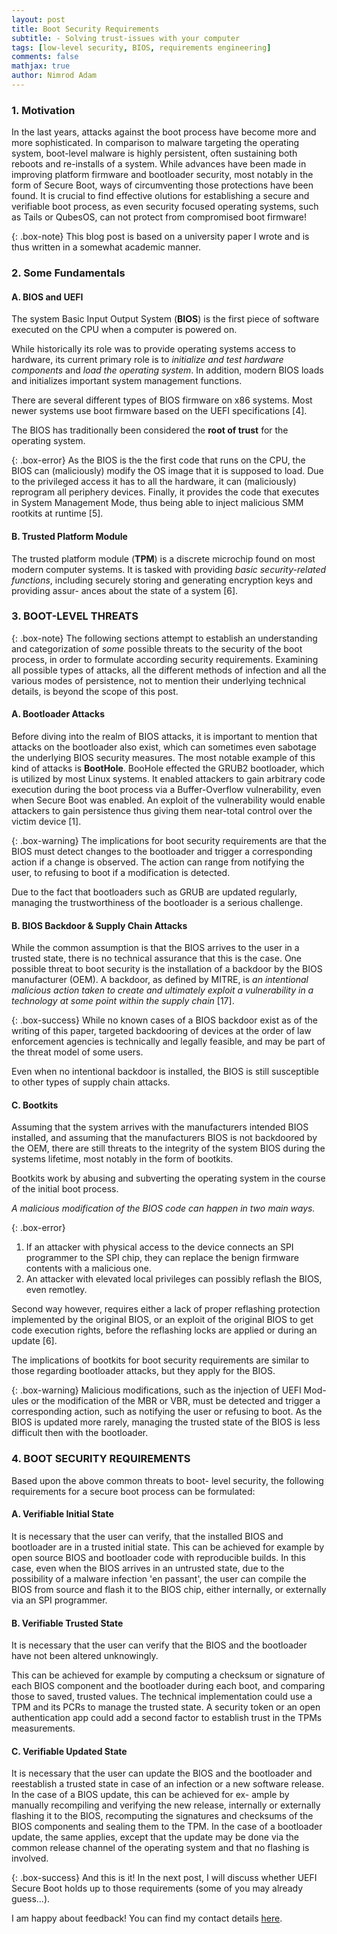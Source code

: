 ```yaml
---
layout: post
title: Boot Security Requirements
subtitle: - Solving trust-issues with your computer 
tags: [low-level security, BIOS, requirements engineering]
comments: false
mathjax: true
author: Nimrod Adam
---
```


### 1. Motivation
In the last years, attacks against the boot process have
become more and more sophisticated. 
In comparison to malware targeting the operating system, boot-level malware is
highly persistent, often sustaining both reboots and re-installs
of a system. 
While advances have been made in improving platform
firmware and bootloader security, most notably in the form
of Secure Boot, ways of circumventing those protections have
been found. 
It is crucial to find effective olutions for establishing a secure and verifiable boot process,
as even security focused operating systems, such as Tails or QubesOS, can not protect
from compromised boot firmware!

{: .box-note}
This blog post is based on a university paper I wrote and is thus written in a somewhat academic manner.  

### 2. Some Fundamentals

#### A. BIOS and UEFI
The system Basic Input Output System (**BIOS**) is the first
piece of software executed on the CPU when a computer
is powered on. 

While historically its role was to provide
operating systems access to hardware, its current primary
role is to *initialize and test hardware components* and *load
the operating system*. In addition, modern BIOS loads and
initializes important system management functions.

There are several different types of BIOS firmware on x86
systems. Most newer systems use boot firmware based on
the UEFI specifications [4]. 

The BIOS has traditionally been considered the **root of trust**
for the operating system. 

{: .box-error}
As the BIOS is the the first code that runs on
the CPU, the BIOS can (maliciously) modify the OS image that
it is supposed to load. Due to the privileged access it has to
all the hardware, it can (maliciously) reprogram all periphery
devices.  Finally, it provides the code that executes in System
Management Mode, thus being able to inject malicious SMM
rootkits at runtime [5].

#### B. Trusted Platform Module
The trusted platform module (**TPM**) is a discrete microchip
found on most modern computer systems. It is tasked with
providing *basic security-related functions*, including securely
storing and generating encryption keys and providing assur-
ances about the state of a system [6]. 

### 3. BOOT-LEVEL THREATS

{: .box-note}
The following sections attempt
to establish an understanding and categorization of *some* possible
threats to the security of the boot process, in order to formulate
according security requirements. Examining all possible types of attacks, all the different
methods of infection and all the various modes of persistence,
not to mention their underlying technical details, is beyond
the scope of this post. 

#### A. Bootloader Attacks

Before diving into the realm of BIOS attacks, it is
important to mention that attacks on the bootloader also exist,
which can sometimes even sabotage the underlying BIOS
security measures. 
The most notable example of this
kind of attacks is **BootHole**.
BooHole effected the GRUB2 bootloader, which is utilized by most Linux systems. 
It enabled attackers to gain arbitrary code execution during the
boot process via a Buffer-Overflow vulnerability, even when
Secure Boot was enabled. An exploit of the vulnerability
would enable attackers to gain persistence thus giving them
near-total control over the victim device [1].

{: .box-warning}
The implications for boot security requirements are that the BIOS must detect changes to the bootloader
and trigger a corresponding action if a change is observed.
The action can range from notifying the user, to refusing to
boot if a modification is detected.

Due to the fact that bootloaders such as GRUB are updated
regularly, managing the trustworthiness of the bootloader is a
serious challenge.


#### B. BIOS Backdoor & Supply Chain Attacks
While the common assumption is that the BIOS arrives to
the user in a trusted state, there is no technical assurance that
this is the case. One possible threat to boot security is the
installation of a backdoor by the BIOS manufacturer (OEM).
A backdoor, as defined by MITRE, is *an intentional malicious
action taken to create and ultimately exploit a vulnerability
in a technology at some point within the supply chain* [17].

{: .box-success}
While no known cases of a BIOS backdoor exist as of the
writing of this paper, targeted backdooring of devices at the
order of law enforcement agencies is technically and legally
feasible, and may be part of the threat model of some users.

Even when no intentional backdoor is installed, the BIOS is
still susceptible to other types of supply chain attacks. 

#### C. Bootkits

Assuming that the system arrives with the manufacturers
intended BIOS installed, and assuming that the manufacturers
BIOS is not backdoored by the OEM, there are still threats to
the integrity of the system BIOS during the systems lifetime,
most notably in the form of bootkits.

Bootkits work by abusing and subverting the operating system
in the course of the initial boot process. 

*A malicious modification of the BIOS code can happen in two main ways.*

{: .box-error}
1. If an attacker with physical access to the device
connects an SPI programmer to the SPI chip, they can
replace the benign firmware contents with a malicious one.
2. An attacker with elevated local privileges can possibly reflash the BIOS, even remotley.

Second way however, requires either a lack of proper reflashing protection implemented by
the original BIOS, or an exploit of the original BIOS to get
code execution rights, before the reflashing locks are applied
or during an update [6].

The implications of bootkits for boot security requirements are similar to those regarding bootloader
attacks, but they apply for the BIOS.

{: .box-warning}
Malicious modifications, such as the injection of UEFI Mod-
ules or the modification of the MBR or VBR, must be detected
and trigger a corresponding action, such as notifying the user
or refusing to boot.
As the BIOS is updated more rarely, managing the trusted
state of the BIOS is less difficult then with the bootloader.

### 4. BOOT SECURITY REQUIREMENTS

Based upon the above common threats to boot-
level security, the following requirements for a secure boot
process can be formulated:

#### A. Verifiable Initial State
It is necessary that the user can verify, that the installed
BIOS and bootloader are in a trusted initial state.
This can be achieved for example by open source BIOS and bootloader
code with reproducible builds.
In this case, even when the BIOS arrives in an untrusted
state, due to the possibility of a malware infection 'en passant',
the user can compile the BIOS from source and flash it to
the BIOS chip, either internally, or externally via an SPI
programmer.

#### B. Verifiable Trusted State
It is necessary that the user can verify that the BIOS and the
bootloader have not been altered unknowingly.

This can be achieved for example by computing a checksum
or signature of each BIOS component and the bootloader
during each boot, and comparing those to saved, trusted values.
The technical implementation could use a TPM and its PCRs
to manage the trusted state. A security token or an open
authentication app could add a second factor to establish trust
in the TPMs measurements.

#### C. Verifiable Updated State
It is necessary that the user can update the BIOS and the
bootloader and reestablish a trusted state in case of an infection
or a new software release.
In the case of a BIOS update, this can be achieved for ex-
ample by manually recompiling and verifying the new release, internally or
externally flashing it to the BIOS, recomputing the signatures
and checksums of the BIOS components and sealing them to
the TPM.
In the case of a bootloader update, the same applies, except
that the update may be done via the common release channel
of the operating system and that no flashing is involved.

{: .box-success}
And this is it!
In the next post, I will discuss whether UEFI Secure Boot holds up to those requirements 
(some of you may already guess...).

I am happy about feedback! You can find my contact details [here](/nimrodSec/contact).